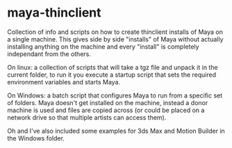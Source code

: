 # maya-thinclient

Collection of info and scripts on how to create thinclient installs of Maya on a single machine. This gives side by side "installs" of Maya without actually installing anything on the machine and every "install" is completely independant from the others.

On linux: a collection of scripts that will take a tgz file and unpack it in the current folder, to run it you execute a startup script that sets the required environment variables and starts Maya.

On Windows: a batch script that configures Maya to run from a specific set of folders. Maya doesn't get installed on the machine, instead a donor machine is used and files are copied across (or could be placed on a network drive so that multiple artists can access them).

Oh and I've also included some examples for 3ds Max and Motion Builder in the Windows folder.

